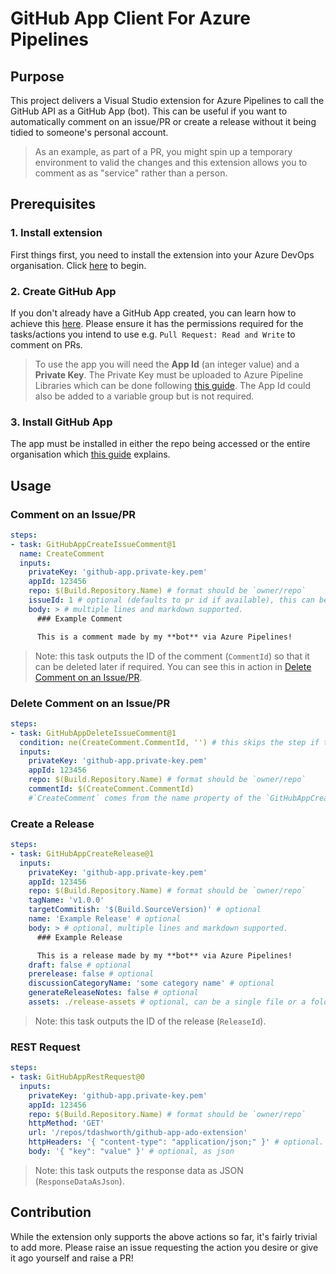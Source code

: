 # GitHub App Client For Azure Pipelines

## Purpose

This project delivers a Visual Studio extension for Azure Pipelines to call the GitHub API as a GitHub App (bot). This can be useful if you want to automatically comment on an issue/PR or create a release without it being tidied to someone's personal account. 

> As an example, as part of a PR, you might spin up a temporary environment to valid the changes and this extension allows you to comment as as "service" rather than a person. 

## Prerequisites

### 1. Install extension 

First things first, you need to install the extension into your Azure DevOps organisation. Click [here](https://marketplace.visualstudio.com/items?itemName=TDAshworth.GitHubAppClient) to begin. 

### 2. Create GitHub App

If you don't already have a GitHub App created, you can learn how to achieve this [here](https://docs.github.com/en/developers/apps/building-github-apps/creating-a-github-app). Please ensure it has the permissions required for the tasks/actions you intend to use e.g. `Pull Request: Read and Write` to comment on PRs.

> To use the app you will need the **App Id** (an integer value) and a **Private Key**. The Private Key must be uploaded to Azure Pipeline Libraries which can be done following [this guide](https://docs.microsoft.com/en-us/azure/devops/pipelines/library/secure-files?view=azure-devops). The App Id could also be added to a variable group but is not required. 

### 3. Install GitHub App

The app must be installed in either the repo being accessed or the entire organisation which [this guide](https://docs.github.com/en/developers/apps/managing-github-apps/installing-github-apps) explains.

## Usage

### Comment on an Issue/PR

```yml
steps:
- task: GitHubAppCreateIssueComment@1
  name: CreateComment
  inputs:
    privateKey: 'github-app.private-key.pem'
    appId: 123456
    repo: $(Build.Repository.Name) # format should be `owner/repo`
    issueId: 1 # optional (defaults to pr id if available), this can be an issue or a PR
    body: > # multiple lines and markdown supported.
      ### Example Comment

      This is a comment made by my **bot** via Azure Pipelines! 
```

> Note: this task outputs the ID of the comment (`CommentId`) so that it can be deleted later if required. You can see this in action in [Delete Comment on an Issue/PR](#delete-comment-on-an-issuepr).

### Delete Comment on an Issue/PR

```yml
steps:
- task: GitHubAppDeleteIssueComment@1
  condition: ne(CreateComment.CommentId, '') # this skips the step if the comment id could not be found
  inputs:
    privateKey: 'github-app.private-key.pem'
    appId: 123456
    repo: $(Build.Repository.Name) # format should be `owner/repo`
    commentId: $(CreateComment.CommentId)
    #`CreateComment` comes from the name property of the `GitHubAppCreateIssueComment` task
```

### Create a Release

```yml
steps:
- task: GitHubAppCreateRelease@1
  inputs:
    privateKey: 'github-app.private-key.pem'
    appId: 123456
    repo: $(Build.Repository.Name) # format should be `owner/repo`
    tagName: 'v1.0.0'
    targetCommitish: '$(Build.SourceVersion)' # optional
    name: 'Example Release' # optional
    body: > # optional, multiple lines and markdown supported.
      ### Example Release

      This is a release made by my **bot** via Azure Pipelines!
    draft: false # optional
    prerelease: false # optional
    discussionCategoryName: 'some category name' # optional
    generateReleaseNotes: false # optional
    assets: ./release-assets # optional, can be a single file or a folder where all root files are uploaded
```

> Note: this task outputs the ID of the release (`ReleaseId`).

### REST Request

```yml
steps:
- task: GitHubAppRestRequest@0
  inputs:
    privateKey: 'github-app.private-key.pem'
    appId: 123456
    repo: $(Build.Repository.Name) # format should be `owner/repo`
    httpMethod: 'GET'
    url: '/repos/tdashworth/github-app-ado-extension'
    httpHeaders: '{ "content-type": "application/json;" }' # optional. as json
    body: '{ "key": "value" }' # optional, as json
```

> Note: this task outputs the response data as JSON (`ResponseDataAsJson`).

## Contribution

While the extension only supports the above actions so far, it's fairly trivial to add more. Please raise an issue requesting the action you desire or give it ago yourself and raise a PR!